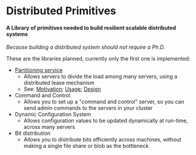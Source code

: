 # Distributed Primitives
#### A Library of primitives needed to build resilient scalable distributed systems
*Because building a distributed system should not require a Ph.D.*

These are the libraries planned, currently only the first one is implemented:
  - [Partitioning service](DistributedPrimitives/PartitioningService/README.md)
    * Allows servers to divide the load among many servers, using a distributed lease mechanism
	* See: [Motivation](DistributedPrimitives/PartitioningService/PartitioningServiceMotivation.md); [Usage](DistributedPrimitives/PartitioningService/PartitioningServiceUsage.md); [Design](DistributedPrimitives/PartitioningService/PartitioningServiceDesign.md)
  - Command and Control
    * Allows you to set up a "command and control" server, so you can send admin commands to the servers in your cluster
  - Dynamic Configuration System
    * Allows configuration values to be updated dynamically at run-time, across many servers
  - Bit distribution
    * Allows you to distribute bits efficiently across machines, without making a single file share or blob as the bottleneck






